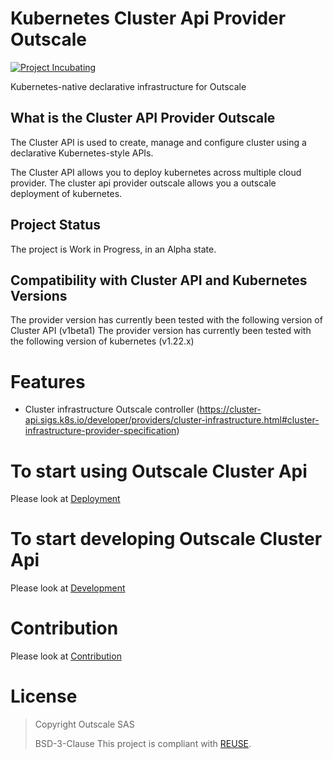 # Kubernetes Cluster Api Provider Outscale
[![Project Incubating](https://docs.outscale.com/fr/userguide/_images/Project-Incubating-blue.svg)](https://docs.outscale.com/en/userguide/Open-Source-Projects.html)

Kubernetes-native declarative infrastructure for Outscale

## What is the Cluster API Provider Outscale

The Cluster API is used to create, manage and configure cluster using a declarative Kubernetes-style APIs.

The Cluster API allows you to deploy kubernetes across multiple cloud provider. The cluster api provider outscale allows you a outscale deployment of kubernetes.

## Project Status
 
The project is Work in Progress,  in an Alpha state.

## Compatibility with Cluster API and Kubernetes Versions

The provider version has currently been tested with the following version of Cluster API (v1beta1)
The provider version has currently been tested with the following version of kubernetes (v1.22.x)

# Features

- Cluster infrastructure Outscale controller (https://cluster-api.sigs.k8s.io/developer/providers/cluster-infrastructure.html#cluster-infrastructure-provider-specification)

# To start using Outscale Cluster Api
Please look at [Deployment](./docs/src/topics/get-started-with-clusterctl.md)

# To start developing Outscale Cluster Api
Please look at [Development](./docs/src/developers/developement.md)

# Contribution
Please look at [Contribution](CONTRIBUTING.md)

# License

> Copyright Outscale SAS
>
> BSD-3-Clause
This project is compliant with [REUSE](https://reuse.software/).
